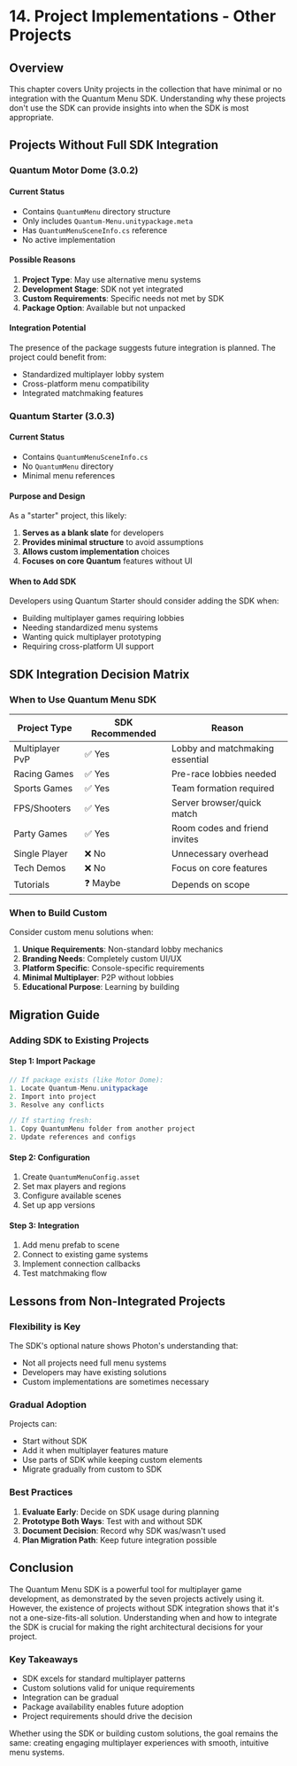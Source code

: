 # 14. Project Implementations - Other Projects

## Overview
This chapter covers Unity projects in the collection that have minimal or no integration with the Quantum Menu SDK. Understanding why these projects don't use the SDK can provide insights into when the SDK is most appropriate.

## Projects Without Full SDK Integration

### Quantum Motor Dome (3.0.2)

#### Current Status
- Contains `QuantumMenu` directory structure
- Only includes `Quantum-Menu.unitypackage.meta`
- Has `QuantumMenuSceneInfo.cs` reference
- No active implementation

#### Possible Reasons
1. **Project Type**: May use alternative menu systems
2. **Development Stage**: SDK not yet integrated
3. **Custom Requirements**: Specific needs not met by SDK
4. **Package Option**: Available but not unpacked

#### Integration Potential
The presence of the package suggests future integration is planned. The project could benefit from:
- Standardized multiplayer lobby system
- Cross-platform menu compatibility
- Integrated matchmaking features

### Quantum Starter (3.0.3)

#### Current Status
- Contains `QuantumMenuSceneInfo.cs`
- No `QuantumMenu` directory
- Minimal menu references

#### Purpose and Design
As a "starter" project, this likely:
1. **Serves as a blank slate** for developers
2. **Provides minimal structure** to avoid assumptions
3. **Allows custom implementation** choices
4. **Focuses on core Quantum** features without UI

#### When to Add SDK
Developers using Quantum Starter should consider adding the SDK when:
- Building multiplayer games requiring lobbies
- Needing standardized menu systems
- Wanting quick multiplayer prototyping
- Requiring cross-platform UI support

## SDK Integration Decision Matrix

### When to Use Quantum Menu SDK

| Project Type | SDK Recommended | Reason |
|-------------|-----------------|---------|
| Multiplayer PvP | ✅ Yes | Lobby and matchmaking essential |
| Racing Games | ✅ Yes | Pre-race lobbies needed |
| Sports Games | ✅ Yes | Team formation required |
| FPS/Shooters | ✅ Yes | Server browser/quick match |
| Party Games | ✅ Yes | Room codes and friend invites |
| Single Player | ❌ No | Unnecessary overhead |
| Tech Demos | ❌ No | Focus on core features |
| Tutorials | ❓ Maybe | Depends on scope |

### When to Build Custom

Consider custom menu solutions when:
1. **Unique Requirements**: Non-standard lobby mechanics
2. **Branding Needs**: Completely custom UI/UX
3. **Platform Specific**: Console-specific requirements
4. **Minimal Multiplayer**: P2P without lobbies
5. **Educational Purpose**: Learning by building

## Migration Guide

### Adding SDK to Existing Projects

#### Step 1: Import Package
```csharp
// If package exists (like Motor Dome):
1. Locate Quantum-Menu.unitypackage
2. Import into project
3. Resolve any conflicts

// If starting fresh:
1. Copy QuantumMenu folder from another project
2. Update references and configs
```

#### Step 2: Configuration
1. Create `QuantumMenuConfig.asset`
2. Set max players and regions
3. Configure available scenes
4. Set up app versions

#### Step 3: Integration
1. Add menu prefab to scene
2. Connect to existing game systems
3. Implement connection callbacks
4. Test matchmaking flow

## Lessons from Non-Integrated Projects

### Flexibility is Key
The SDK's optional nature shows Photon's understanding that:
- Not all projects need full menu systems
- Developers may have existing solutions
- Custom implementations are sometimes necessary

### Gradual Adoption
Projects can:
- Start without SDK
- Add it when multiplayer features mature
- Use parts of SDK while keeping custom elements
- Migrate gradually from custom to SDK

### Best Practices
1. **Evaluate Early**: Decide on SDK usage during planning
2. **Prototype Both Ways**: Test with and without SDK
3. **Document Decision**: Record why SDK was/wasn't used
4. **Plan Migration Path**: Keep future integration possible

## Conclusion

The Quantum Menu SDK is a powerful tool for multiplayer game development, as demonstrated by the seven projects actively using it. However, the existence of projects without SDK integration shows that it's not a one-size-fits-all solution. Understanding when and how to integrate the SDK is crucial for making the right architectural decisions for your project.

### Key Takeaways
- SDK excels for standard multiplayer patterns
- Custom solutions valid for unique requirements  
- Integration can be gradual
- Package availability enables future adoption
- Project requirements should drive the decision

Whether using the SDK or building custom solutions, the goal remains the same: creating engaging multiplayer experiences with smooth, intuitive menu systems.
